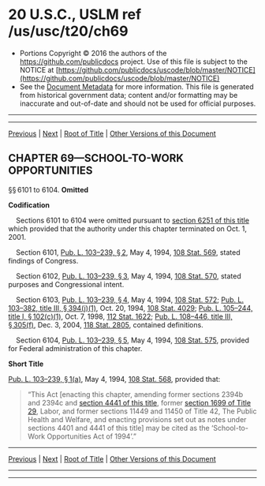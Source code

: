 ---
---

# 20 U.S.C., USLM ref /us/usc/t20/ch69

* Portions Copyright © 2016 the authors of the https://github.com/publicdocs project.
  Use of this file is subject to the NOTICE at [https://github.com/publicdocs/uscode/blob/master/NOTICE](https://github.com/publicdocs/uscode/blob/master/NOTICE)
* See the [Document Metadata](././../../../..//README.md) for more information.
  This file is generated from historical government data; content and/or formatting may be inaccurate and out-of-date and should not be used for official purposes.

----------
----------

[Previous](./../../../..//us/usc/t20/ch68/schX/ptB/m__us_usc_t20_s6084.md) | [Next](./../../../..//us/usc/t20/ch69/schI/m__us_usc_t20_ch69_schI.md) | [Root of Title](./../../../../) | [Other Versions of this Document](https://publicdocs.github.io/go/links?ns=uslm&ref=%2Fus%2Fusc%2Ft20%2Fch69)

## CHAPTER 69—SCHOOL-TO-WORK OPPORTUNITIES

§§ 6101 to 6104. __Omitted__ 

 __Codification__ 

    Sections 6101 to 6104 were omitted pursuant to [section 6251 of this title][/us/usc/t20/s6251] which provided that the authority under this chapter terminated on Oct. 1, 2001.

    Section 6101, [Pub. L. 103–239, § 2][/us/pl/103/239/s2], May 4, 1994, [108 Stat. 569][/us/stat/108/569], stated findings of Congress.

    Section 6102, [Pub. L. 103–239, § 3][/us/pl/103/239/s3], May 4, 1994, [108 Stat. 570][/us/stat/108/570], stated purposes and Congressional intent.

    Section 6103, [Pub. L. 103–239, § 4][/us/pl/103/239/s4], May 4, 1994, [108 Stat. 572][/us/stat/108/572]; [Pub. L. 103–382, title III, § 394(j)(1)][/us/pl/103/382/s394/j/1], Oct. 20, 1994, [108 Stat. 4029][/us/stat/108/4029]; [Pub. L. 105–244, title I, § 102(c)(1)][/us/pl/105/244/s102/c/1], Oct. 7, 1998, [112 Stat. 1622][/us/stat/112/1622]; [Pub. L. 108–446, title III, § 305(f)][/us/pl/108/446/s305/f], Dec. 3, 2004, [118 Stat. 2805][/us/stat/118/2805], contained definitions.

    Section 6104, [Pub. L. 103–239, § 5][/us/pl/103/239/s5], May 4, 1994, [108 Stat. 575][/us/stat/108/575], provided for Federal administration of this chapter.

 __Short Title__ 

[Pub. L. 103–239, § 1(a)][/us/pl/103/239/s1/a], May 4, 1994, [108 Stat. 568][/us/stat/108/568], provided that: 

> “This Act \[enacting this chapter, amending former sections 2394b and 2394c and [section 4441 of this title][/us/usc/t20/s4441], former [section 1699 of Title 29][/us/usc/t29/s1699], Labor, and former sections 11449 and 11450 of Title 42, The Public Health and Welfare, and enacting provisions set out as notes under sections 4401 and 4441 of this title\] may be cited as the ‘School-to-Work Opportunities Act of 1994’.”

----------

[Previous](./../../../..//us/usc/t20/ch68/schX/ptB/m__us_usc_t20_s6084.md) | [Next](./../../../..//us/usc/t20/ch69/schI/m__us_usc_t20_ch69_schI.md) | [Root of Title](./../../../../) | [Other Versions of this Document](https://publicdocs.github.io/go/links?ns=uslm&ref=%2Fus%2Fusc%2Ft20%2Fch69)

----------
----------

[/us/usc/t20/s6251]: https://publicdocs.github.io/go/links?ns=uslm&ref=%2Fus%2Fusc%2Ft20%2Fs6251
[/us/pl/103/239/s2]: https://publicdocs.github.io/go/links?ns=uslm&ref=%2Fus%2Fpl%2F103%2F239%2Fs2
[/us/stat/108/569]: https://publicdocs.github.io/go/links?ns=uslm&ref=%2Fus%2Fstat%2F108%2F569
[/us/pl/103/239/s3]: https://publicdocs.github.io/go/links?ns=uslm&ref=%2Fus%2Fpl%2F103%2F239%2Fs3
[/us/stat/108/570]: https://publicdocs.github.io/go/links?ns=uslm&ref=%2Fus%2Fstat%2F108%2F570
[/us/pl/103/239/s4]: https://publicdocs.github.io/go/links?ns=uslm&ref=%2Fus%2Fpl%2F103%2F239%2Fs4
[/us/stat/108/572]: https://publicdocs.github.io/go/links?ns=uslm&ref=%2Fus%2Fstat%2F108%2F572
[/us/pl/103/382/s394/j/1]: https://publicdocs.github.io/go/links?ns=uslm&ref=%2Fus%2Fpl%2F103%2F382%2Fs394%2Fj%2F1
[/us/stat/108/4029]: https://publicdocs.github.io/go/links?ns=uslm&ref=%2Fus%2Fstat%2F108%2F4029
[/us/pl/105/244/s102/c/1]: https://publicdocs.github.io/go/links?ns=uslm&ref=%2Fus%2Fpl%2F105%2F244%2Fs102%2Fc%2F1
[/us/stat/112/1622]: https://publicdocs.github.io/go/links?ns=uslm&ref=%2Fus%2Fstat%2F112%2F1622
[/us/pl/108/446/s305/f]: https://publicdocs.github.io/go/links?ns=uslm&ref=%2Fus%2Fpl%2F108%2F446%2Fs305%2Ff
[/us/stat/118/2805]: https://publicdocs.github.io/go/links?ns=uslm&ref=%2Fus%2Fstat%2F118%2F2805
[/us/pl/103/239/s5]: https://publicdocs.github.io/go/links?ns=uslm&ref=%2Fus%2Fpl%2F103%2F239%2Fs5
[/us/stat/108/575]: https://publicdocs.github.io/go/links?ns=uslm&ref=%2Fus%2Fstat%2F108%2F575
[/us/pl/103/239/s1/a]: https://publicdocs.github.io/go/links?ns=uslm&ref=%2Fus%2Fpl%2F103%2F239%2Fs1%2Fa
[/us/stat/108/568]: https://publicdocs.github.io/go/links?ns=uslm&ref=%2Fus%2Fstat%2F108%2F568
[/us/usc/t20/s4441]: https://publicdocs.github.io/go/links?ns=uslm&ref=%2Fus%2Fusc%2Ft20%2Fs4441
[/us/usc/t29/s1699]: https://publicdocs.github.io/go/links?ns=uslm&ref=%2Fus%2Fusc%2Ft29%2Fs1699


